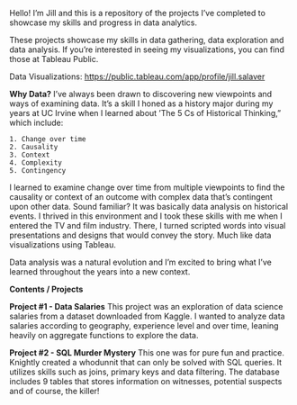 Hello! I’m Jill and this is a repository of the projects I’ve completed to showcase my skills and progress in data analytics. 

These projects showcase my skills in data gathering, data exploration and data analysis. If you’re interested in seeing my visualizations, you can find those at Tableau Public. 

Data Visualizations: https://public.tableau.com/app/profile/jill.salaver


**Why Data?**
I’ve always been drawn to discovering new viewpoints and ways of examining data. It’s a skill I honed as a history major during my years at UC Irvine when I learned about ’The 5 Cs of Historical Thinking,” which include: 

	1. Change over time
	2. Causality
	3. Context
	4. Complexity
	5. Contingency

I learned to examine change over time from multiple viewpoints to find the causality or context of an outcome with complex data that’s contingent upon other data. Sound familiar? It was basically data analysis on historical events. I thrived in this environment and I took these skills with me when I entered the TV and film industry. There, I turned scripted words into visual presentations and designs that would convey the story. Much like data visualizations using Tableau. 

Data analysis was a natural evolution and I’m excited to bring what I’ve learned throughout the years into a new context. 



**Contents / Projects**

**Project #1 - Data Salaries**
This project was an exploration of data science salaries from a dataset downloaded from Kaggle. I wanted to analyze data salaries according to geography, experience level and over time, leaning heavily on aggregate functions to explore the data. 


**Project #2 - SQL Murder Mystery**
This one was for pure fun and practice. Knightly created a whodunnit that can only be solved with SQL queries. It utilizes skills such as joins, primary keys and data filtering. The database includes 9 tables that stores information on witnesses, potential suspects and of course, the killer!

